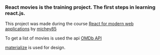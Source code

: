 ### React movies is the training project. The first steps in learning react.js.

This project was made during the course [React for modern web applications](https://stepik.org/course/114197/syllabus) by [michey85](https://github.com/michey85)

To get a list of movies is used the api [OMDb API](https://www.omdbapi.com/)

[materialize](https://materializecss.com/about.html) is used for design.
